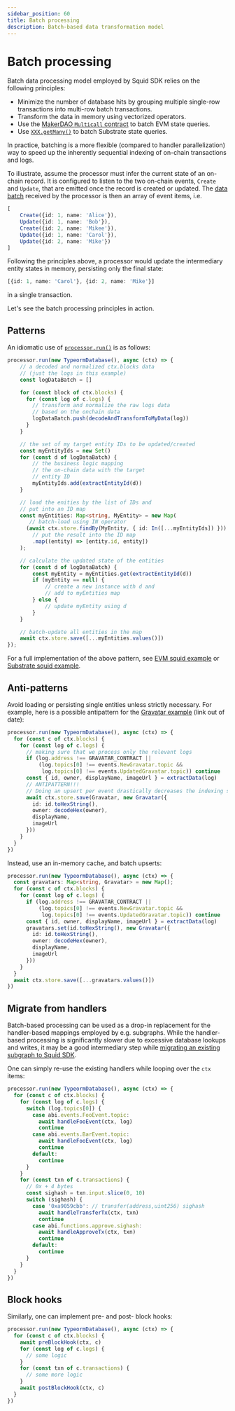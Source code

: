 ```yaml
---
sidebar_position: 60
title: Batch processing
description: Batch-based data transformation model 
---
```


# Batch processing

[//]: # (!!!! Some github URLs need updating)

Batch data processing model employed by Squid SDK relies on the following principles:

- Minimize the number of database hits by grouping multiple single-row transactions into multi-row batch transactions.
- Transform the data in memory using vectorized operators.
- Use the [MakerDAO `Multicall` contract](/evm-indexing/query-state/#batch-state-queries) to batch EVM state queries.
- Use [`XXX.getMany()`](/substrate-indexing/storage-state-calls) to batch Substrate state queries.

In practice, batching is a more flexible (compared to handler parallelization) way to speed up the inherently sequential indexing of on-chain transactions and logs. 

To illustrate, assume the processor must infer the current state of an on-chain record. It is configured to listen to the two on-chain events, `Create` and `Update`, that are emitted once the record is created or updated. The [data batch](/basics/squid-processor/#ctxblocks) received by the processor is then an array of event items, i.e.
```ts
[
    Create({id: 1, name: 'Alice'}), 
    Update({id: 1, name: 'Bob'}),
    Create({id: 2, name: 'Mikee'}), 
    Update({id: 1, name: 'Carol'}), 
    Update({id: 2, name: 'Mike'})
]
``` 
Following the principles above, a processor would update the intermediary entity states in memory, persisting only the final state:
```ts
[{id: 1, name: 'Carol'}, {id: 2, name: 'Mike'}]
```
in a single transaction. 

Let's see the batch processing principles in action.

## Patterns

An idiomatic use of [`processor.run()`](/basics/squid-processor) is as follows:

```ts
processor.run(new TypeormDatabase(), async (ctx) => {
    // a decoded and normalized ctx.blocks data
    // (just the logs in this example)
    const logDataBatch = []

    for (const block of ctx.blocks) {
      for (const log of c.logs) {
        // transform and normalize the raw logs data
        // based on the onchain data
        logDataBatch.push(decodeAndTransformToMyData(log))
      }
    }

    // the set of my target entity IDs to be updated/created
    const myEntityIds = new Set()
    for (const d of logDataBatch) {
        // the business logic mapping 
        // the on-chain data with the target
        // entity ID
        myEntityIds.add(extractEntityId(d))
    }

    // load the enities by the list of IDs and 
    // put into an ID map
    const myEntities: Map<string, MyEntity> = new Map(
       // batch-load using IN operator
      (await ctx.store.findBy(MyEntity, { id: In([...myEntityIds]) }))
        // put the result into the ID map
        .map((entity) => [entity.id, entity])
    );

    // calculate the updated state of the entities
    for (const d of logDataBatch) {
        const myEntity = myEntities.get(extractEntityId(d))
        if (myEntity == null) {
            // create a new instance with d and
            // add to myEntities map
        } else {
            // update myEntity using d
        }
    }

    // batch-update all entities in the map
    await ctx.store.save([...myEntities.values()])
});
```

For a full implementation of the above pattern, see [EVM squid example](https://github.com/subsquid-labs/evm-logs-example/tree/master/src) or [Substrate squid example](https://github.com/subsquid/squid-substrate-examples/tree/master/1-events).

## Anti-patterns

Avoid loading or persisting single entities unless strictly necessary. For example, here is a possible antipattern for the [Gravatar example](https://github.com/subsquid/gravatar-squid) (link out of date):

```ts 
processor.run(new TypeormDatabase(), async (ctx) => {
  for (const c of ctx.blocks) {
    for (const log of c.logs) {
      // making sure that we process only the relevant logs
      if (log.address !== GRAVATAR_CONTRACT ||
          (log.topics[0] !== events.NewGravatar.topic &&
           log.topics[0] !== events.UpdatedGravatar.topic)) continue
      const { id, owner, displayName, imageUrl } = extractData(log)
      // ANTIPATTERN!!!
      // Doing an upsert per event drastically decreases the indexing speed
      await ctx.store.save(Gravatar, new Gravatar({
        id: id.toHexString(),
        owner: decodeHex(owner),
        displayName,
        imageUrl
      }))
    }
  }
})
```

Instead, use an in-memory cache, and batch upserts:
```ts
processor.run(new TypeormDatabase(), async (ctx) => {
  const gravatars: Map<string, Gravatar> = new Map();
  for (const c of ctx.blocks) {
    for (const log of c.logs) {
      if (log.address !== GRAVATAR_CONTRACT ||
          (log.topics[0] !== events.NewGravatar.topic &&
           log.topics[0] !== events.UpdatedGravatar.topic)) continue
      const { id, owner, displayName, imageUrl } = extractData(log)
      gravatars.set(id.toHexString(), new Gravatar({
        id: id.toHexString(),
        owner: decodeHex(owner),
        displayName,
        imageUrl
      }))
    }
  }
  await ctx.store.save([...gravatars.values()])
})
```

## Migrate from handlers

Batch-based processing can be used as a drop-in replacement for the handler-based mappings employed by e.g. subgraphs. While the handler-based processing is significantly slower due to excessive database lookups and writes, it may be a good intermediary step while [migrating an existing subgraph to Squid SDK](/migrate/migrate-subgraph/).

One can simply re-use the existing handlers while looping over the `ctx` items:

```ts
processor.run(new TypeormDatabase(), async (ctx) => {
  for (const c of ctx.blocks) {
    for (const log of c.logs) {
      switch (log.topics[0]) {
        case abi.events.FooEvent.topic:
          await handleFooEvent(ctx, log)
          continue
        case abi.events.BarEvent.topic:
          await handleFooEvent(ctx, log)
          continue
        default:
          continue
      }
    }
    for (const txn of c.transactions) {
      // 0x + 4 bytes
      const sighash = txn.input.slice(0, 10)
      switch (sighash) {
        case '0xa9059cbb': // transfer(address,uint256) sighash
          await handleTransferTx(ctx, txn)
          continue
        case abi.functions.approve.sighash:
          await handleApproveTx(ctx, txn)
          continue
        default:
          continue
      }
    }
  }
})
```

## Block hooks

Similarly, one can implement pre- and post- block hooks:

```ts
processor.run(new TypeormDatabase(), async (ctx) => {
  for (const c of ctx.blocks) {
    await preBlockHook(ctx, c)
    for (const log of c.logs) {
      // some logic
    }
    for (const txn of c.transactions) {
      // some more logic
    }
    await postBlockHook(ctx, c)
  }
})
```
